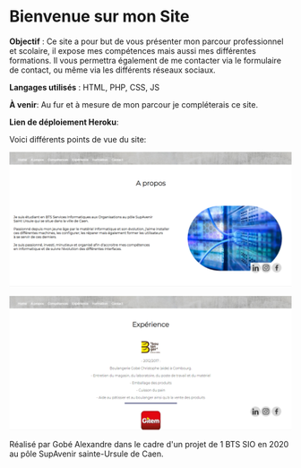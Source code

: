# Bienvenue sur mon Site
**Objectif** : Ce site a pour but de vous présenter mon parcour professionnel et scolaire, il expose mes compétences mais aussi mes différentes formations.
Il vous permettra également de me contacter via le formulaire de contact, ou même via les différents réseaux sociaux.

**Langages utilisés** : HTML, PHP, CSS, JS

**À venir**: Au fur et à mesure de mon parcour je compléterais ce site.

**Lien de déploiement Heroku**:

Voici différents points de vue du site:

![a-propos](a-propos.PNG)

![experience](experience.PNG)


Réalisé par Gobé Alexandre dans le cadre d'un projet de 1 BTS SIO en 2020 au pôle SupAvenir sainte-Ursule de Caen.
